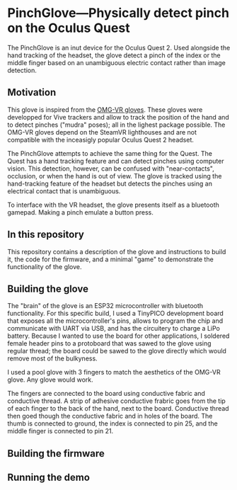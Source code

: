 PinchGlove—Physically detect pinch on the Oculus Quest
======================================================

The PinchGlove is an inut device for the Oculus Quest 2. Used alongside the hand tracking of the headset, the glove detect a pinch of the index or the middle finger based on an unambiguous electric contact rather than image detection.

## Motivation

This glove is inspired from the [OMG-VR gloves](https://arxiv.org/abs/1901.03532). These gloves were developped for Vive trackers and allow to track the position of the hand and to detect pinches ("mudra" poses); all in the lighest package possible. The OMG-VR gloves depend on the SteamVR lighthouses and are not compatible with the inceasigly popular Oculus Quest 2 headset.

The PinchGlove attempts to achieve the same thing for the Quest. The Quest has a hand tracking feature and can detect pinches using computer vision. This detection, however, can be confused with "near-contacts", occlusion, or when the hand is out of view. The glove is tracked using the hand-tracking feature of the headset but detects the pinches using an electrical contact that is unambiguous.

To interface with the VR headset, the glove presents itself as a bluetooth gamepad. Making a pinch emulate a button press.

## In this repository

This repository contains a description of the glove and instructions to build it, the code for the firmware, and a minimal "game" to demonstrate the functionality of the glove.

## Building the glove

The "brain" of the glove is an ESP32 microcontroller with bluetooth functionality. For this specific build, I used a TinyPICO development board that exposes all the microcontroller's pins, allows to program the chip and communicate with UART via USB, and has the circuitery to charge a LiPo battery. Because I wanted to use the board for other applications, I soldered female header pins to a protoboard that was sawed to the glove using regular thread; the board could be sawed to the glove directly which would remove most of the bulkyness.

I used a pool glove with 3 fingers to match the aesthetics of the OMG-VR glove. Any glove would work.

The fingers are connected to the board using conductive fabric and conductive thread. A strip of adhesive conductive frabric goes from the tip of each finger to the back of the hand, next to the board. Conductive thread then goed though the conductive fabric and in holes of the board. The thumb is connected to ground, the index is connected to pin 25, and the middle finger is connected to pin 21.

## Building the firmware

## Running the demo

